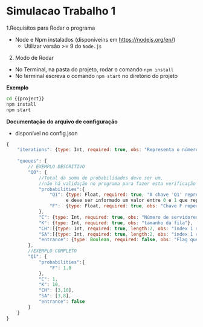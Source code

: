 # Simulacao Trabalho 1

1.Requisitos para Rodar o programa   
* Node e Npm instalados (disponíveins em https://nodejs.org/en/) 
  * Utilizar versão >= 9 do ````Node.js````
2. Modo de Rodar     
* No Terminal, na pasta do projeto, rodar o comando ````npm install````   
* No terminal escreva o comando ````npm start```` no diretório do projeto

**Exemplo**
````sh
cd {{project}}
npm install
npm start
````
**Documentação do arquivo de configuração**
* disponível no config.json
````js
{
    "iterations": {type: Int, required: true, obs: "Representa o número de iterações"},
    
    "queues": {
        // EXEMPLO DESCRITIVO
        "Q0": {
            //Total da soma de probabilidades deve ser um, 
            //não há validação no programa para fazer esta verificação
            "probabilities":{
                "Q1": {type: Float, required: true, "A chave 'Q1' representa o destino, 
                      e deve ser informado um valor entre 0 e 1 que represente a probabilidade de mudaça de estado"},
                "F":  {type: Float, required: true, obs: "Chave F repersenta a saída"}
            },
            "C": {type: Int, required: true, obs: "Número de servidores"},
            "K": {type: Int, required: true, obs: "tamanho da fila"},
            "CH":[{type: Int, required: true, length:2, obs: "index 1 representa o min e index 2 o max"}],
            "SA":[{type: Int, required: true, length:2, obs: "index 1 representa o min e index 2 o max"}],
            "entrance": {type: Boolean, required: false, obs: "Flag que indica se é entrada" }
        },
        //EXEMPLO COMPLETO
        "Q1": {
            "probabilities":{
                "F": 1.0
            },
            "C": 1,
            "K": 10,
            "CH": [3,10],
            "SA": [3,8],
            "entrance": false
        }
    }
}
````
